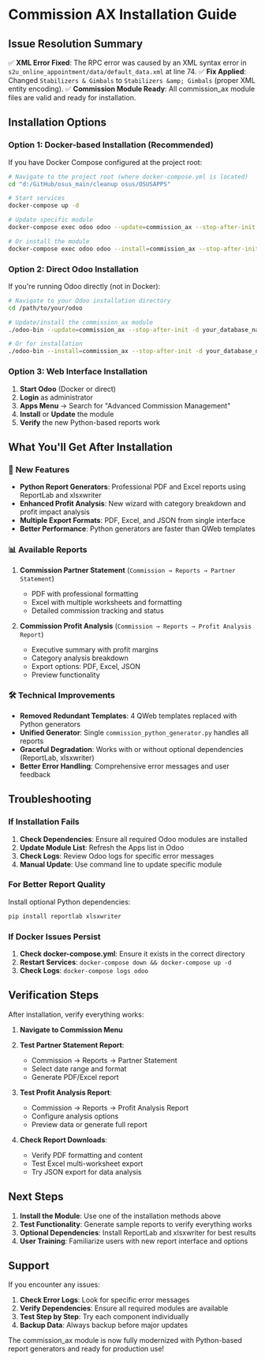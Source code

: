 # Commission AX Installation Guide

## Issue Resolution Summary
✅ **XML Error Fixed**: The RPC error was caused by an XML syntax error in `s2u_online_appointment/data/default_data.xml` at line 74.
✅ **Fix Applied**: Changed `Stabilizers & Gimbals` to `Stabilizers &amp; Gimbals` (proper XML entity encoding).
✅ **Commission Module Ready**: All commission_ax module files are valid and ready for installation.

## Installation Options

### Option 1: Docker-based Installation (Recommended)
If you have Docker Compose configured at the project root:

```bash
# Navigate to the project root (where docker-compose.yml is located)
cd "d:/GitHub/osus_main/cleanup osus/OSUSAPPS"

# Start services
docker-compose up -d

# Update specific module
docker-compose exec odoo odoo --update=commission_ax --stop-after-init -d your_database_name

# Or install the module
docker-compose exec odoo odoo --install=commission_ax --stop-after-init -d your_database_name
```

### Option 2: Direct Odoo Installation
If you're running Odoo directly (not in Docker):

```bash
# Navigate to your Odoo installation directory
cd /path/to/your/odoo

# Update/install the commission_ax module
./odoo-bin --update=commission_ax --stop-after-init -d your_database_name --addons-path=/path/to/extra-addons

# Or for installation
./odoo-bin --install=commission_ax --stop-after-init -d your_database_name --addons-path=/path/to/extra-addons
```

### Option 3: Web Interface Installation
1. **Start Odoo** (Docker or direct)
2. **Login** as administrator
3. **Apps Menu** → Search for "Advanced Commission Management"
4. **Install** or **Update** the module
5. **Verify** the new Python-based reports work

## What You'll Get After Installation

### 🚀 **New Features**
- **Python Report Generators**: Professional PDF and Excel reports using ReportLab and xlsxwriter
- **Enhanced Profit Analysis**: New wizard with category breakdown and profit impact analysis
- **Multiple Export Formats**: PDF, Excel, and JSON from single interface
- **Better Performance**: Python generators are faster than QWeb templates

### 📊 **Available Reports**
1. **Commission Partner Statement** (`Commission → Reports → Partner Statement`)
   - PDF with professional formatting
   - Excel with multiple worksheets and formatting
   - Detailed commission tracking and status

2. **Commission Profit Analysis** (`Commission → Reports → Profit Analysis Report`)
   - Executive summary with profit margins
   - Category analysis breakdown
   - Export options: PDF, Excel, JSON
   - Preview functionality

### 🛠️ **Technical Improvements**
- **Removed Redundant Templates**: 4 QWeb templates replaced with Python generators
- **Unified Generator**: Single `commission_python_generator.py` handles all reports
- **Graceful Degradation**: Works with or without optional dependencies (ReportLab, xlsxwriter)
- **Better Error Handling**: Comprehensive error messages and user feedback

## Troubleshooting

### If Installation Fails
1. **Check Dependencies**: Ensure all required Odoo modules are installed
2. **Update Module List**: Refresh the Apps list in Odoo
3. **Check Logs**: Review Odoo logs for specific error messages
4. **Manual Update**: Use command line to update specific module

### For Better Report Quality
Install optional Python dependencies:
```bash
pip install reportlab xlsxwriter
```

### If Docker Issues Persist
1. **Check docker-compose.yml**: Ensure it exists in the correct directory
2. **Restart Services**: `docker-compose down && docker-compose up -d`
3. **Check Logs**: `docker-compose logs odoo`

## Verification Steps

After installation, verify everything works:

1. **Navigate to Commission Menu**
2. **Test Partner Statement Report**:
   - Commission → Reports → Partner Statement
   - Select date range and format
   - Generate PDF/Excel report

3. **Test Profit Analysis Report**:
   - Commission → Reports → Profit Analysis Report
   - Configure analysis options
   - Preview data or generate full report

4. **Check Report Downloads**:
   - Verify PDF formatting and content
   - Test Excel multi-worksheet export
   - Try JSON export for data analysis

## Next Steps

1. **Install the Module**: Use one of the installation methods above
2. **Test Functionality**: Generate sample reports to verify everything works
3. **Optional Dependencies**: Install ReportLab and xlsxwriter for best results
4. **User Training**: Familiarize users with new report interface and options

## Support

If you encounter any issues:
1. **Check Error Logs**: Look for specific error messages
2. **Verify Dependencies**: Ensure all required modules are available
3. **Test Step by Step**: Try each component individually
4. **Backup Data**: Always backup before major updates

The commission_ax module is now fully modernized with Python-based report generators and ready for production use!